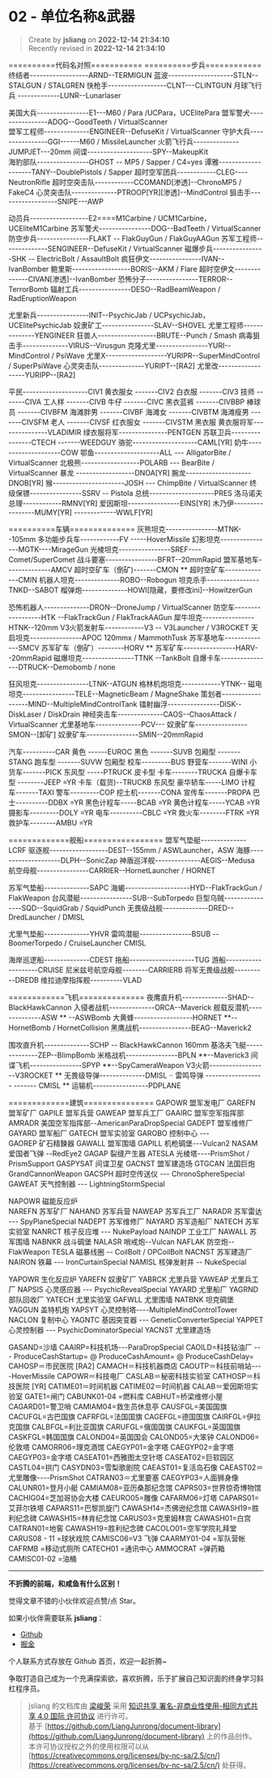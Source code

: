 02 - 单位名称&武器
===

> Create by **jsliang** on **2022-12-14 21:34:10**  
> Recently revised in **2022-12-14 21:34:10**

==========代码名对照=========== 
==========步兵============ 
终结者------------------ARND--TERMIGUN 
蓝波--------------------STLN--STALGUN / STALGREN 
快枪手------------------CLNT---CLINTGUN 
月球飞行兵 -------------LUNR--Lunarlaser 

美国大兵----------------E1---M60 / Para /UCPara，UCElitePara 
盟军警犬----------------ADOG--GoodTeeth / VirtualScanner  
盟军工程师--------------ENGINEER--DefuseKit / VirtualScanner 
守护大兵----------------GGI------M60 / MissileLauncher 
火箭飞行兵--------------JUMPJET---20mm 
间谍--------------------SPY--MakeupKit  
海豹部队----------------GHOST -- MP5 / Sapper / C4=yes 
谭雅--------------------TANY--DoublePistols / Sapper 
超时空军团兵------------CLEG----NeutronRifle 
超时空突击队------------CCOMAND[渗透]--ChronoMP5 / FakeC4 
心灵突击队--------------PTROOP[YR][渗透]--MindControl 
狙击手------------------SNIPE---AWP 


动员兵------------------E2====M1Carbine / UCM1Carbine，UCEliteM1Carbine 
苏军警犬----------------DOG--BadTeeth / VirtualScanner 
防空步兵----------------FLAKT -- FlakGuyGun / FlakGuyAAGun 
苏军工程师--------------SENGINEER--DefuseKit / VirtualScanner 
磁爆步兵----------------SHK -- ElectricBolt / AssaultBolt 
疯狂伊文----------------IVAN--IvanBomber 
鲍里斯------------------BORIS--AKM / Flare 
超时空伊文--------------CIVAN[渗透]--IvanBomber 
恐怖分子----------------TERROR--TerrorBomb 
辐射工兵----------------DESO--RadBeamWeapon / RadEruptionWeapon 

尤里新兵----------------INIT--PsychicJab / UCPsychicJab，UCElitePsychicJab 
奴隶矿工----------------SLAV--SHOVEL 
尤里工程师--------------YENGINEER 
狂兽人------------------BRUTE--Punch / Smash 
病毒狙击手--------------VIRUS--Virusgun 
克隆尤里----------------YURI--MindControl / PsiWave 
尤里X-------------------YURIPR--SuperMindControl / SuperPsiWave 
心灵突击队--------------YURIPT--[RA2] 
尤里改------------------YURIPP--[RA2] 

平民--------------------CIV1 黄衣服女 
 -------CIV2 白衣服 
 -------CIV3 技师 
 -------CIVA 工人样 
 -------CIVB 牛仔 
 -------CIVC 黑衣蓝裤 
 -------CIVBBP 棒球员 
 -------CIVBFM 海滩胖男 
 -------CIVBF 海滩女 
 -------CIVBTM 海滩瘦男 
 -------CIVSFM 老人 
 -------CIVSF 红衣服女 
 -------CIVSTM 黑衣服 
黄衣服将军---------------VLADIMIR 
绿衣服将军---------------PENTGEN 
苏联卫兵----------------CTECH 
 -------WEEDGUY 
骆驼--------------------CAML[YR]
奶牛--------------------COW 
鄂鱼--------------------ALL --- AlligatorBite / VirtualScanner 
北极熊------------------POLARB --- BearBite / VirtualScanner 
暴龙 ------------------DNOA[YR]
腕龙--------------------DNOB[YR]
猴----------------------JOSH --- ChimpBite / VirtualScanner 
终级保镖----------------SSRV -- Pistola 
总统--------------------PRES 
洛马诺夫总理------------RMNV[YR] 
爱因斯坦----------------EINS[YR] 
木乃伊-----------------MUMY[YR] 
 -------------WWLF[YR] 

==========车辆============== 
灰熊坦克----------------MTNK--105mm 
多功能步兵车------------FV -----HoverMissile 
幻影坦克----------------MGTK----MirageGun 
光棱坦克----------------SREF----Comet/SuperComet 
战斗要塞----------------BFRT--20mmRapid 
盟军基地车--------------AMCV 
超时空矿车（倒矿)-------CMON ** 
超时空矿车--------------CMIN 
机器人坦克--------------ROBO--Robogun 
坦克杀手----------------TNKD--SABOT 
榴弹炮--------------HOWI[隐藏，要修改ini]--HowitzerGun 

恐怖机器人--------------DRON--DroneJump / VirtualScanner 
防空车------------------HTK --FlakTrackGun / FlakTrackAAGun 
犀牛坦克----------------HTNK--120mm 
V3火箭发射车------------V3 -- V3Launcher / V3ROCKET 
天启坦克----------------APOC 120mmx / MammothTusk 
苏军基地车--------------SMCV 
苏军矿车（倒矿）--------HORV ** 
苏军矿车----------------HARV--20mmRapid 
磁爆坦克----------------TTNK --TankBolt 
自爆卡车----------------DTRUCK--Demobomb / none 

狂风坦克----------------LTNK--ATGUN 
格林机炮坦克------------YTNK-- 
磁电坦克----------------TELE--MagneticBeam / MagneShake 
策划者------------------MIND--MultipleMindControlTank 
镭射幽浮----------------DISK--DiskLaser / DiskDrain 
神经突击车--------------CAOS--ChaosAttack / VirtualScanner 
尤里基地车--------------PCV--- 
奴隶矿车----------------SMON--[卸矿] 
奴隶矿车----------------SMIN--20mmRapid 

汽车----------CAR 黄色 
 ------EUROC 黑色 
 -------SUVB 包厢型 
 -------STANG 跑车型 
 -------SUVW 包厢型 
校车---------BUS 
野营车-------WINI 
小货车-------PICK 东风型 
 -----PTRUCK 皮卡型 
卡车--------TRUCKA 自爆卡车型 
 --------JEEP =YR 
卡车（载货)--TRUCKB 东风型 
豪华轿车-----LIMO 
计程车-------TAXI 
警车---------COP 
挖土机-------CONA 
宣传车-------PROPA 
巴士----------DDBX =YR 
黑色计程车-----BCAB =YR 
黄色计程车-----YCAB =YR 
摄影车---------DOLY =YR 
电车----------CBLC =YR 
救火车--------FTRK =YR 
救护车--------AMBU =YR 


=============舰船================= 
盟军气垫艇--------------LCRF 
驱逐舰------------------DEST--155mm / ASWLauncher，ASW 
海豚--------------------DLPH--SonicZap 
神盾巡洋舰--------------AEGIS--Medusa 
航空母舰----------------CARRIER--HornetLauncher / HORNET 

苏军气垫船--------------SAPC 
海蝎--------------------HYD--FlakTrackGun / FlakWeapon 
台风潜艇----------------SUB--SubTorpedo 
巨型乌贼----------------SQD--SquidGrab / SquidPunch 
无畏级战舰--------------DRED-- DredLauncher / DMISL 

尤里气垫船--------------YHVR 
雷鸣潜艇----------------BSUB --BoomerTorpedo / CruiseLauncher CMISL 

海岸巡逻船--------------CDEST 
拖船--------------------TUG 
游船--------------------CRUISE 
尼米兹号航空母舰--------CARRIERB 
将军无畏级战舰----------DREDB 
维拉迪摩指挥舰----------VLAD 

============飞机============== 
夜鹰直升机--------------SHAD--BlackHawkCannon 
入侵者战机--------------ORCA--Maverick 
舰载反潜机--------------ASW ** --ASWBomb 
大黄蜂------------------HORNET **--HornetBomb / HornetCollision 
黑鹰战机----------------BEAG--Maverick2 

围攻直升机--------------SCHP -- BlackHawkCannon 160mm 
基洛夫飞艇--------------ZEP--BlimpBomb 
米格战机----------------BPLN **--Maverick3 
间谍飞机----------------SPYP **--SpyCameraWeapon 
V3火箭------------------V3ROCKET ** 
无畏级导弹--------------DMISL ·· 
雷鸣导弹 ------------------ ------- CMISL ** 
运输机-----------------PDPLANE  
 
 =============建筑=============== 
GAPOWR 盟军发电厂 
GAREFN 盟军矿厂 
GAPILE 盟军兵营 
GAWEAP 盟军兵工厂 
GAAIRC 盟军空军指挥部 
AMRADR 美国空军指挥部--AmericanParaDropSpecial 
GADEPT 盟军维修厂 
GAYARD 盟军船厂 
GATECH 盟军实验室 
GAROBO 控制中心 ---  
GAOREP 矿石精鍊器 
GAWALL 盟军围墙 
GAPILL 机枪碉堡---Vulcan2 
NASAM 爱国者飞弹 --RedEye2 
GAGAP 裂缝产生器 
ATESLA 光棱塔----PrismShot / PrismSupport 
GASPYSAT 间谍卫星 
GACNST 盟军建造场 
GTGCAN 法国巨炮 GrandCannonWeapon
GACSPH 超时空传送仪 --- ChronoSphereSpecial 
GAWEAT 天气控制器 --- LightningStormSpecial 

NAPOWR 磁能反应炉  
NAREFN 苏军矿厂 
NAHAND 苏军兵营 
NAWEAP 苏军兵工厂 
NARADR 苏军雷达 --- SpyPlaneSpecial 
NADEPT 苏军维修厂 
NAYARD 苏军造船厂 
NATECH 苏军实验室 
NANRCT 核子反应堆 --- NukePayload 
NAINDP 工业工厂 
NAWALL 苏军围墙 
NABNKR 战斗碉堡 
NALASR 哨戒炮--Vulcan 
NAFLAK 防空炮--FlakWeapon 
TESLA 磁暴线圈 -- CoilBolt / OPCoilBolt 
NACNST 苏军建造厂 
NAIRON 铁幕 --- IronCurtainSpecial 
NAMISL 核弹发射井 -- NukeSpecial 

YAPOWR 生化反应炉 
YAREFN 奴隶矿厂 
YABRCK 尤里兵营 
YAWEAP 尤里兵工厂 
NAPSIS 心灵感应器 --- PsychicRevealSpecial 
YAYARD 尤里船厂 
YAGRND 部队回收厂 
YATECH 尤里实验室 
GAFWLL 尤里围墙 
NATBNK 坦克碉堡 
YAGGUN 盖特机炮 
YAPSYT 心灵控制塔----MultipleMindControlTower 
NACLON 复制中心 
YAGNTC 基因突变器 --- GeneticConverterSpecial 
YAPPET 心灵控制器 --- PsychicDominatorSpecial 
YACNST 尤里建造场 

GASAND=沙墙 
CAAIRP=科技机场---ParaDropSpecial 
CAOILD=科技钻油厂 --- ProduceCashStartup= @ ProduceCashAmount= @ ProduceCashDelay= 
CAHOSP＝市民医院 [RA2] 
CAMACH＝科技机器商店 
CAOUTP＝科技前哨站----HoverMissile 
CAPOWR＝科技电厂 
CASLAB＝秘密科技实验室 
CATHOSP＝科技医院 [YR] 
CATIME01＝时间机器 
CATIME02＝时间机器 
CALAB＝爱因斯坦实验室 
GATE1=闸门 
CABUNK01-04 =燃料库 
CABHUT=桥梁维修小屋 
CAGARD01=警卫哨 
CAMIAM04=救生员休息亭 
CAUSFGL=美国国旗 
CACUFGL=古巴国旗 
CAFRFGL=法国国旗 
CAGEFGL=德国国旗 
CAIRFGL=伊拉克国旗 
CALBFGL=利比亚国旗 
CARUFGL=俄国国旗 
CAUKFGL=英国国旗 
CASKFGL=韩国国旗 
CALOND04=英国国会 
CALOND05=大笨钟 
CALOND06=伦敦塔 
CAMORR06=理克酒馆 
CAEGYP01=金字塔 
CAEGYP02=金字塔 
CAEGYP03=金字塔 
CASEAT01=西雅图太空针塔 
CASEAT02=巨软园区 
CASTL04=拱门 
CASYDN03=雪梨歌剧院 
CAEAST01=复活岛石像 
CAEAST02＝尤里雕像----PrismShot 
CATRAN03＝尤里要塞 
CAEGYP03=人面狮身像 
CALUNR01=登月小艇 
CAMIAM08=亚历桑那纪念馆 
CAPRS03=世界惊奇博物馆 
CACHIG04=芝加哥协会大楼 
CAEURO05=雕像 
CAFARM06=灯塔 
CAPARS01=艾菲尔铁塔 
CAPARS11=巴黎凯旋门 
CAWASH14=杰佛逊纪念馆 
CAWASH19=胜利纪念碑 
CAWASH15=林肯纪念馆 
CARUS03=克里姆林宫 
CAWASH01=白宫 
CATRAN01=地窖 
CAWASH19=胜利纪念碑 
CACOLO01=空军学院礼拜堂 
CARUS08 - 11 =球状戏院 
CAMISC06=V3 飞弹 
CAARMY01-04 =军队营帐 
CAFRMB =移动式厕所 
CATECH01 =通讯中心 
AMMOCRAT =弹药箱 
CAMISC01-02 =油桶 

---

**不折腾的前端，和咸鱼有什么区别！**

觉得文章不错的小伙伴欢迎点赞/点 Star。

如果小伙伴需要联系 **jsliang**：

* [Github](https://github.com/LiangJunrong/document-library)
* [掘金](https://juejin.im/user/3403743728515246)

个人联系方式存放在 Github 首页，欢迎一起折腾~

争取打造自己成为一个充满探索欲，喜欢折腾，乐于扩展自己知识面的终身学习斜杠程序员。

> jsliang 的文档库由 [梁峻荣](https://github.com/LiangJunrong) 采用 [知识共享 署名-非商业性使用-相同方式共享 4.0 国际 许可协议](http://creativecommons.org/licenses/by-nc-sa/4.0/) 进行许可。<br/>基于 [https://github.com/LiangJunrong/document-library](https://github.com/LiangJunrong/document-library) 上的作品创作。<br/>本许可协议授权之外的使用权限可以从 [https://creativecommons.org/licenses/by-nc-sa/2.5/cn/](https://creativecommons.org/licenses/by-nc-sa/2.5/cn/) 处获得。
